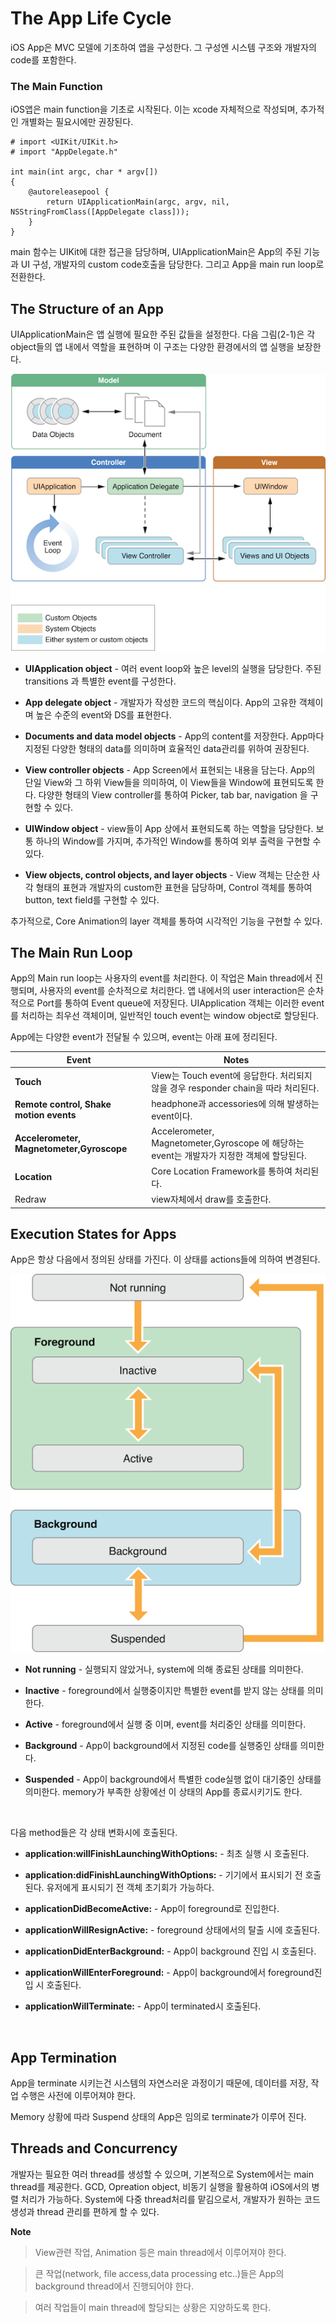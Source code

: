 # The App Life Cycle

iOS App은 MVC 모델에 기초하여 앱을 구성한다. 그 구성엔 시스템 구조와 개발자의 code를 포함한다.

### The Main Function

iOS앱은 main function을 기초로 시작된다. 이는 xcode 자체적으로 작성되며, 추가적인 개별화는 필요시에만 권장된다.

```
# import <UIKit/UIKit.h>
# import "AppDelegate.h"

int main(int argc, char * argv[])
{
	@autoreleasepool {
    	return UIApplicationMain(argc, argv, nil, NSStringFromClass([AppDelegate class]));
	}
}

```

main 함수는 UIKit에 대한 접근을 담당하며, UIApplicationMain은 App의 주된 기능과 UI 구성, 개발자의 custom code호출을 담당한다. 그리고 App을 main run loop로 전환한다.



## The Structure of an App

UIApplicationMain은 앱 실행에 필요한 주된 값들을 설정한다. 다음 그림(2-1)은 각 object들의 앱 내에서 역할을 표현하며 이 구조는 다양한 환경에서의 앱 실행을 보장한다.

![core_objects_2x](./resource/core_objects_2x.png)



- **UIApplication object** - 여러 event loop와 높은 level의 실행을 담당한다. 주된 transitions 과 특별한 event를 구성한다.
- **App delegate object** - 개발자가 작성한 코드의 핵심이다. App의 고유한 객체이며 높은 수준의 event와 DS를 표현한다.

- **Documents and data model objects** - App의 content를 저장한다. App마다 지정된 다양한 형태의 data를 의미하며 효율적인 data관리를 위하여 권장된다. 

- **View controller objects** - App Screen에서 표현되는 내용을 담는다. App의 단일 View와 그 하위 View들을 의미하여, 이 View들을 Window에 표현되도록 한다. 다양한 형태의 View controller를 통하여 Picker, tab bar, navigation 을 구현할 수 있다.

- **UIWindow object** - view들이 App 상에서 표현되도록 하는 역할을 담당한다. 보통 하나의 Window를 가지며, 추가적인 Window를 통하여 외부 출력을 구현할 수 있다. 

- **View objects, control objects, and layer objects** - View 객체는 단순한 사각 형태의 표현과 개발자의 custom한 표현을 담당하며, Control 객체를 통하여 button, text field를 구현할 수 있다.



추가적으로, Core Animation의 layer 객체를 통하여 시각적인 기능을 구현할 수 있다.



## The Main Run Loop

App의 Main run loop는 사용자의 event를 처리한다. 이 작업은 Main thread에서 진행되며, 사용자의 event를 순차적으로 처리한다. 앱 내에서의 user interaction은 순차적으로 Port를 통하여 Event queue에 저장된다. UIApplication 객체는 이러한 event를 처리하는 최우선 객체이며, 일반적인 touch event는 window object로 할당된다. 

App에는 다양한 event가 전달될 수 있으며, event는 아래 표에 정리된다.



| Event                                    | Notes                                    |
| ---------------------------------------- | ---------------------------------------- |
| **Touch**                                | View는  Touch event에 응답한다. 처리되지 않을 경우 responder chain을 따라 처리된다. |
| **Remote control, Shake motion events**  | headphone과 accessories에 의해 발생하는 event이다. |
| **Accelerometer, Magnetometer,Gyroscope** | Accelerometer, Magnetometer,Gyroscope 에 해당하는 event는 개발자가 지정한 객체에 할당된다. |
| **Location**                             | Core Location Framework를 통하여 처리된다.       |
| Redraw                                   | view자체에서 draw를 호출한다.                     |



## Execution States for Apps

App은 항상 다음에서 정의된 상태를 가진다. 이 상태를 actions들에 의하여 변경된다.

![high_level_flow_2x](./resource/high_level_flow_2x.png)

- **Not running** - 실행되지 않았거나, system에 의해 종료된 상태를 의미한다.

- **Inactive** - foreground에서 실행중이지만 특별한 event를 받지 않는 상태를 의미한다.

- **Active** - foreground에서 실행 중 이며, event를 처리중인 상태를 의미한다.

- **Background** - App이 background에서 지정된 code를 실행중인 상태를 의미한다. 

- **Suspended** - App이 background에서 특별한 code실행 없이 대기중인 상태를 의미한다. memory가 부족한 상황에선 이 상태의 App를 종료시키기도 한다.

  ​

다음 method들은 각 상태 변화시에 호출된다.



- **application:willFinishLaunchingWithOptions:** - 최초 실행 시 호출된다.

- **application:didFinishLaunchingWithOptions:** - 기기에서 표시되기 전 호출된다. 유저에게 표시되기 전 객체 초기회가 가능하다.

- **applicationDidBecomeActive:** - App이 foreground로 진입한다.

- **applicationWillResignActive:** - foreground 상태에서의 탈출 시에 호출된다.

- **applicationDidEnterBackground:** - App이 background 진입 시 호출된다.

- **applicationWillEnterForeground:** - App이 background에서 foreground진입 시 호출된다.

- **applicationWillTerminate:** - App이 terminated시 호출된다.

  ​

## App Termination

App을 terminate 시키는건 시스템의 자연스러운 과정이기 때문에, 데이터를 저장, 작업 수행은 사전에 이루어져야 한다. 

Memory 상황에 따라 Suspend 상태의 App은 임의로 terminate가 이루어 진다.



## Threads and Concurrency

개발자는 필요한 여러 thread를 생성할 수 있으며, 기본적으로 System에서는 main thread를 제공한다. 
GCD, Opreation object, 비동기 실행을 활용하여 iOS에서의 병렬 처리가 가능하다.
System에 다중 thread처리를 맡김으로서, 개발자가 원하는 코드생성과 thread 관리를 편하게 할 수 있다.

**Note**

> View관련 작업, Animation 등은 main thread에서 이루어져야 한다. 

> 큰 작업(network, file access,data processing etc..)들은 App의 background  thread에서 진행되어야 한다. 

> 여러 작업들이 main thread에 할당되는 상황은 지양하도록 한다.



